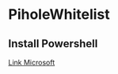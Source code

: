 # PiholeWhitelist

## Install Powershell
[Link Microsoft](https://docs.microsoft.com/en-us/powershell/scripting/install/installing-powershell-core-on-linux?view=powershell-7.1)
